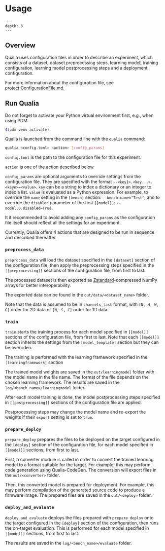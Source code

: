 # Usage

```{contents} Table of Contents
---
depth: 3
---
```

## Overview

Qualia uses configuration files in order to describe an experiment, which consists of 
a dataset, dataset preprocessing steps, learning model, training configuration, learning model postprocessing steps and a deployment configuration.

For more information about the configuration file, see <project:ConfigurationFile.md>.

## Run Qualia

Do not forget to activate your Python virtual environment first, e.g., when using PDM:

```bash
$(pdm venv activate)
```

Qualia is launched from the command line with the `qualia` command:

```bash
qualia <config.toml> <action> [config_params]
```

`config.toml` is the path to the configuration file for this experiment.

`action` is one of the action described below.

`config_params` are optional arguments to override settings from the configuration file.
They are specified with the format `--<key1>.<key...>.<keyn>=<value>`.
`key` can be a string to index a dictionary or an integer to index a list. `value` is evaluated as a Python expression.
For example, to override the `name` setting in the `[bench]` section: `--bench.name="Test"`;
and to override the `disabled` parameter of the first `[[model]]`: `--model.0.disabled=True`.

It it recommended to avoid adding any `config_params` as the configuration file itself should reflect all the settings for an experiment.

Currently, Qualia offers 4 actions that are designed to be run in sequence and described thereafter.

### `preprocess_data`

`preprocess_data` will load the dataset specified in the `[dataset]` section of the configuration file,
then apply the preprocessing steps specified in the `[[preprocessing]]` sections of the configuration file, from first to last.

The processed dataset is then exported as [Zstandard](https://github.com/facebook/zstd)-compressed NumPy arrays for better interoperability.

The exported data can be found in the `out/data/<dataset_name>` folder.

Note that the data is assumed to be in `channels_last` format, with `[N, H, W, C]` order for 2D data or `[N, S, C]` order for 1D data.

### `train`

`train` starts the training process for each model specified in `[[model]]` sections of the configuration file, from first to last.
Note that each `[[model]]` section inherits the settings from the `[model_template]` section but they can be overriden.

The training is performed with the learning framework specified in the `[learningframework]` section

The trained model weights are saved in the `out/learningmodel` folder with the model name in the file name.
The format of the file depends on the chosen learning framework.
The results are saved in the `log/<bench_name>/learningmodel` folder.

After each model training is done, the model postprocessing steps specified in `[[postprocessing]]` sections of the configuration file are applied.

Postprocessing steps may change the model name and re-export the weights if their `export` setting is set to `true`.

### `prepare_deploy`

`prepare_deploy` prepares the files to be deployed on the target configured in the `[deploy]` section of the configuration file,
for each model specified in `[[model]]` sections, from first to last.

First, a converter module is called in order to convert the trained learning model to a format suitable for the target.
For example, this may perform code generation using Qualia-CodeGen.
The conversion will export files in the `out/<converter>` folder.

Then, this converted model is prepared for deployment.
For example, this may perform compilation of the generated source code to produce a firmware image.
The prepared files are saved in the `out/<deploy>` folder.

### `deploy_and_evaluate`

`deploy_and_evaluate` deploys the files prepared with `prepare_deploy` onto the target configured in the `[deploy]` section of the configuration,
then runs the on-target evaluation. This is performed for each model specified in `[[model]]` sections, from first to last.

The results are saved in the `log/<bench_name>/evaluate` folder.

